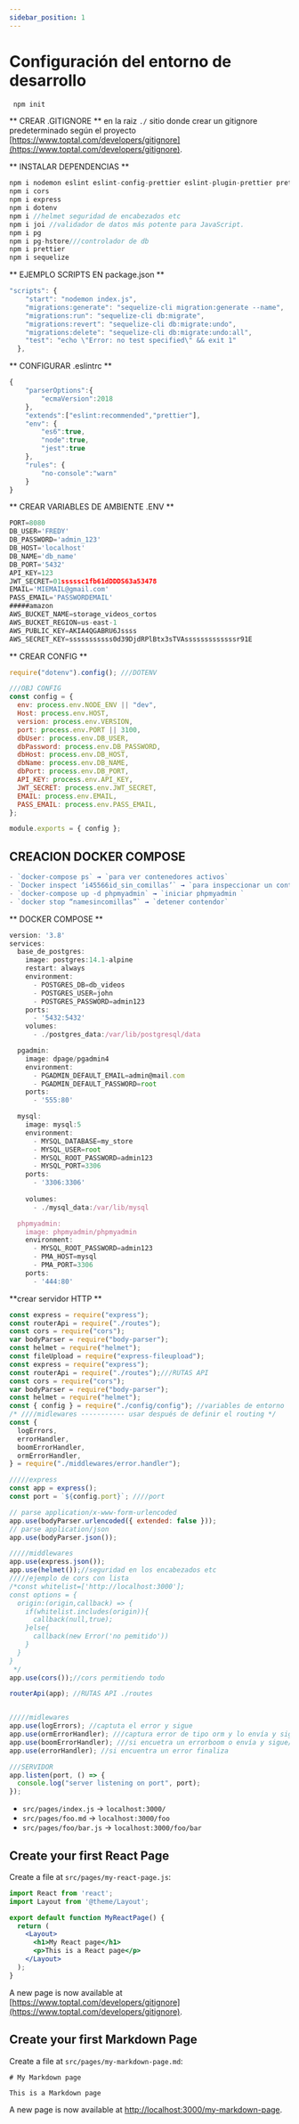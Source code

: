 ```yaml
---
sidebar_position: 1
---
```


# Configuración del entorno de desarrollo

```jsx title="Iniciar Proyecto"
 npm init
```


** CREAR .GITIGNORE ** en la raiz `./` sitio donde crear un gitignore predeterminado según el proyecto [https://www.toptal.com/developers/gitignore](https://www.toptal.com/developers/gitignore).

** INSTALAR DEPENDENCIAS **

```jsx title="Dependencias Iniciales Del Proyecto"
npm i nodemon eslint eslint-config-prettier eslint-plugin-prettier prettier –d
npm i cors
npm i express
npm i dotenv
npm i //helmet seguridad de encabezados etc
npm i joi //validador de datos más potente para JavaScript.
npm i pg
npm i pg-hstore///controlador de db
npm i prettier
npm i sequelize
```

** EJEMPLO SCRIPTS EN package.json **

```jsx title="./package.json"
"scripts": {
    "start": "nodemon index.js",
    "migrations:generate": "sequelize-cli migration:generate --name",
    "migrations:run": "sequelize-cli db:migrate",
    "migrations:revert": "sequelize-cli db:migrate:undo",
    "migrations:delete": "sequelize-cli db:migrate:undo:all",
    "test": "echo \"Error: no test specified\" && exit 1"
  },

```

** CONFIGURAR .eslintrc **

```jsx title="./.eslintrc"
{
    "parserOptions":{
        "ecmaVersion":2018
    },
    "extends":["eslint:recommended","prettier"],
    "env": {
        "es6":true,
        "node":true,
        "jest":true
    },
    "rules": {
        "no-console":"warn"
    }
}
```

** CREAR VARIABLES DE AMBIENTE .ENV **
```jsx title="./.env-example"
PORT=8080
DB_USER='FREDY'
DB_PASSWORD='admin_123'
DB_HOST='localhost'
DB_NAME='db_name'
DB_PORT='5432'
API_KEY=123
JWT_SECRET=01sssssc1fb61dDDDS63a53478
EMAIL='MIEMAIL@gmail.com'
PASS_EMAIL='PASSWORDEMAIL'
#####amazon
AWS_BUCKET_NAME=storage_videos_cortos
AWS_BUCKET_REGION=us-east-1
AWS_PUBLIC_KEY=AKIA4QGABRU6Jssss
AWS_SECRET_KEY=sssssssssss0d39DjdRPlBtx3sTVAsssssssssssssr91E

```
** CREAR CONFIG **
```jsx title="./config/config.js"
require("dotenv").config(); ///DOTENV

///OBJ CONFIG
const config = {
  env: process.env.NODE_ENV || "dev",
  Host: process.env.HOST,
  version: process.env.VERSION,
  port: process.env.PORT || 3100,
  dbUser: process.env.DB_USER,
  dbPassword: process.env.DB_PASSWORD,
  dbHost: process.env.DB_HOST,
  dbName: process.env.DB_NAME,
  dbPort: process.env.DB_PORT,
  API_KEY: process.env.API_KEY,
  JWT_SECRET: process.env.JWT_SECRET,
  EMAIL: process.env.EMAIL,
  PASS_EMAIL: process.env.PASS_EMAIL,
};

module.exports = { config };

```



## CREACION DOCKER COMPOSE 
```jsx title="COMANDOS BASICOS A TENER EN CUENTA"
- `docker-compose ps` → `para ver contenedores activos`
- `Docker inspect ‘i45566id_sin_comillas’` → `para inspeccionar un contenedor por id`
- `docker-compose up -d phpmyadmin` → `iniciar phpmyadmin `
- `docker stop “namesincomillas”` → `detener contendor` 
```

** DOCKER COMPOSE **
```jsx title="EJEMPLO DOCKER COMPOSE MYSQL POSTGRES PGADMIN PHPMYADMIN"
version: '3.8'
services:
  base_de_postgres:
    image: postgres:14.1-alpine
    restart: always
    environment:
      - POSTGRES_DB=db_videos
      - POSTGRES_USER=john
      - POSTGRES_PASSWORD=admin123
    ports:
      - '5432:5432'
    volumes: 
      - ./postgres_data:/var/lib/postgresql/data

  pgadmin:
    image: dpage/pgadmin4
    environment:
      - PGADMIN_DEFAULT_EMAIL=admin@mail.com
      - PGADMIN_DEFAULT_PASSWORD=root
    ports: 
      - '555:80'

  mysql:
    image: mysql:5
    environment:
      - MYSQL_DATABASE=my_store
      - MYSQL_USER=root
      - MYSQL_ROOT_PASSWORD=admin123
      - MYSQL_PORT=3306
    ports: 
      - '3306:3306'
    
    volumes: 
      - ./mysql_data:/var/lib/mysql

  phpmyadmin:
    image: phpmyadmin/phpmyadmin
    environment:
      - MYSQL_ROOT_PASSWORD=admin123
      - PMA_HOST=mysql
      - PMA_PORT=3306
    ports:  
      - '444:80'
```


**crear servidor HTTP **
```jsx title="./index.js"
const express = require("express");
const routerApi = require("./routes");
const cors = require("cors");
var bodyParser = require("body-parser");
const helmet = require("helmet");
const fileUpload = require("express-fileupload");
const express = require("express");
const routerApi = require("./routes");///RUTAS API
const cors = require("cors");
var bodyParser = require("body-parser");
const helmet = require("helmet");
const { config } = require("./config/config"); //variables de entorno
/* ////midlewares ----------- usar después de definir el routing */
const {
  logErrors,
  errorHandler,
  boomErrorHandler,
  ormErrorHandler,
} = require("./middlewares/error.handler");

/////express
const app = express();
const port = `${config.port}`; ////port

// parse application/x-www-form-urlencoded
app.use(bodyParser.urlencoded({ extended: false }));
// parse application/json
app.use(bodyParser.json());

/////middlewares
app.use(express.json());
app.use(helmet());//seguridad en los encabezados etc
/////ejemplo de cors con lista
/*const whitelist=['http://localhost:3000'];
const options = {
  origin:(origin,callback) => {
    if(whitelist.includes(origin)){
      callback(null,true);
    }else{
      callback(new Error('no pemitido'))
    }
  }
}
 */
app.use(cors());//cors permitiendo todo

routerApi(app); //RUTAS API ./routes


/////midlewares
app.use(logErrors); //captuta el error y sigue
app.use(ormErrorHandler); ///captura error de tipo orm y lo envía y sigue///
app.use(boomErrorHandler); ///si encuetra un errorboom o envía y sigue///
app.use(errorHandler); //si encuentra un error finaliza

///SERVIDOR
app.listen(port, () => {
  console.log("server listening on port", port);
});

```






- `src/pages/index.js` → `localhost:3000/`
- `src/pages/foo.md` → `localhost:3000/foo`
- `src/pages/foo/bar.js` → `localhost:3000/foo/bar`

## Create your first React Page

Create a file at `src/pages/my-react-page.js`:

```jsx title="src/pages/my-react-page.js"
import React from 'react';
import Layout from '@theme/Layout';

export default function MyReactPage() {
  return (
    <Layout>
      <h1>My React page</h1>
      <p>This is a React page</p>
    </Layout>
  );
}
```

A new page is now available at [https://www.toptal.com/developers/gitignore](https://www.toptal.com/developers/gitignore).

## Create your first Markdown Page

Create a file at `src/pages/my-markdown-page.md`:

```mdx title="src/pages/my-markdown-page.md"
# My Markdown page

This is a Markdown page
```

A new page is now available at [http://localhost:3000/my-markdown-page](http://localhost:3000/my-markdown-page).
